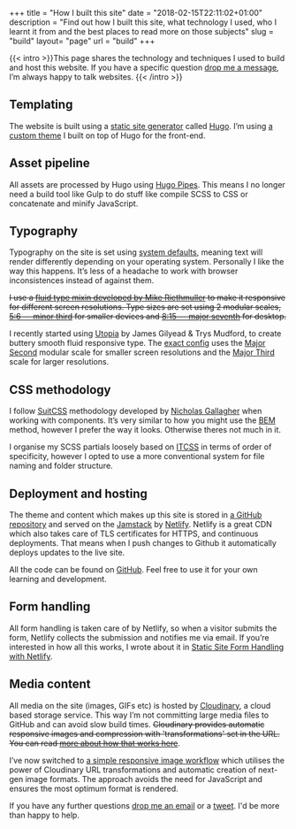 +++
title = "How I built this site"
date = "2018-02-15T22:11:02+01:00"
description = "Find out how I built this site, what technology I used, who I learnt it from and the best places to read more on those subjects"
slug = "build"
layout= "page"
url = "build"
+++

{{< intro >}}This page shares the technology and techniques I used to build and host this website.  If you have a specific question [drop me a message](/contact), I’m always happy to talk websites. {{< /intro >}}

## Templating

The website is built using a [static site generator](https://www.staticgen.com/) called [Hugo](https://gohugo.io/). I’m using [a custom theme](https://github.com/harrycresswell/harry/tree/master/themes/hc-starter) I built on top of Hugo for the front-end.

## Asset pipeline

All assets are processed by Hugo using [Hugo Pipes](https://gohugo.io/hugo-pipes/). This means I no longer need a build tool like Gulp to do stuff like compile SCSS to CSS or concatenate and minify JavaScript.

## Typography

Typography on the site is set using [system defaults](https://css-tricks.com/snippets/css/system-font-stack/), meaning text will render differently depending on your operating system. Personally I like the way this happens. It’s less of a headache to work with browser inconsistences instead of against them.

~~I use a [fluid type mixin developed by Mike Riethmuller](https://www.madebymike.com.au/writing/fluid-type-calc-examples/) to make it responsive for different screen resolutions. Type sizes are set using 2 modular scales, [5:6 — minor third](http://www.modularscale.com/?1&em&1.2) for smaller devices and [8:15 — major seventh](http://www.modularscale.com/?1&em&1.875) for desktop.~~

I recently started using [Utopia](https://utopia.fyi/) by James Gilyead & Trys Mudford, to create buttery smooth fluid responsive type. The [exact config](https://utopia.fyi/type/calculator?c=320,16,1.125,1140,20,1.25,4,1,&s=0.75|0.5|0.25,1.5|2|3|4|6,s-l) uses the [Major Second](https://www.modularscale.com/?1&em&1.125) modular scale for smaller screen resolutions and the [Major Third](https://www.modularscale.com/?1&em&1.25) scale for larger resolutions.


## CSS methodology

I follow [SuitCSS](https://suitcss.github.io/) methodology developed by [Nicholas Gallagher](http://nicolasgallagher.com/) when working with components. It’s very similar to how you might use the [BEM](http://getbem.com/) method, however I prefer the way it looks. Otherwise theres not much in it.

I organise my SCSS partials loosely based on [ITCSS](https://www.xfive.co/blog/itcss-scalable-maintainable-css-architecture/) in terms of order of specificity, however I opted to use a more conventional system for file naming and folder structure.

## Deployment and hosting

The theme and content which makes up this site is stored in [a GitHub repository](https://github.com/harrycresswell/harry) and served on the [Jamstack](https://jamstack.org/) by [Netlify](https://www.netlify.com/). Netlify is a great CDN which also takes care of TLS certificates for HTTPS, and continuous deployments. That means when I push changes to Github it automatically deploys updates to the live site.

All the code can be found on [GitHub](https://github.com/harrycresswell/harry). Feel free to use it for your own learning and development.

## Form handling

All form handling is taken care of by Netlify, so when a visitor submits the form, Netlify collects the submission and notifies me via email. If you’re interested in how all this works, I wrote about it in [Static Site Form Handling with Netlify](/articles/forms-with-netlify/).

## Media content

All media on the site (images, GIFs etc) is hosted by [Cloudinary](https://cloudinary.com/), a cloud based storage service. This way I’m not committing large media files to GitHub and can avoid slow build times. ~~Cloudinary provides automatic responsive images and compression with 'transformations' set in the URL. You can read [more about how that works here](/articles/cloudinary/)~~. 

I’ve now switched to [a simple responsive image workflow](/writing/responsive-images-next-gen-formats/) which utilises the power of Cloudinary URL transformations and automatic creation of next-gen image formats. The approach avoids the need for JavaScript and ensures the most optimum format is rendered. 

If you have any further questions [drop me an email](mailto:studio@harrycresswell.com) or a [tweet](https://twitter.com/harrycresswell/). I'd be more than happy to help.
